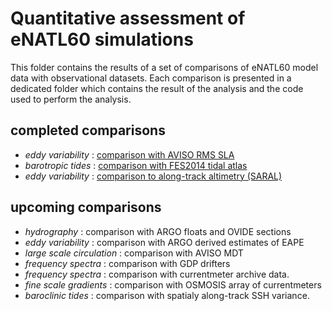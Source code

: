 # Quantitative assessment of eNATL60 simulations

This folder contains the results of a set of comparisons of eNATL60 model data with observational datasets. Each comparison is presented in a dedicated folder which contains the result of the analysis and the code used to perform the analysis. 

## completed comparisons
  - *eddy variability* :  [comparison with AVISO RMS SLA](https://github.com/ocean-next/eNATL60/blob/master/04_assessment/mesoscale-variability/README.md)
  - *barotropic tides* : [comparison with FES2014 tidal atlas](https://github.com/ocean-next/eNATL60/blob/master/04_assessment/barotropic-tide/README.md)
  - *eddy variability* : [comparison to along-track altimetry (SARAL)](https://github.com/ocean-next/eNATL60/blob/master/04_assessment/along-track_spectra)
  
## upcoming comparisons
  - *hydrography* : comparison with ARGO floats and OVIDE sections
  - *eddy variability* : comparison with ARGO derived estimates of EAPE
  - *large scale circulation* : comparison with AVISO MDT
  - *frequency spectra* : comparison with GDP drifters 
  - *frequency spectra* : comparison with currentmeter archive data. 
  - *fine scale gradients* : comparison with OSMOSIS array of currentmeters
  - *baroclinic tides* : comparison with spatialy along-track SSH variance. 
